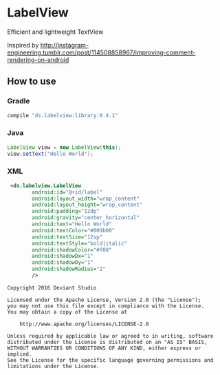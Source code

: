# LabelView
Efficient and lightweight TextView

Inspired by http://instagram-engineering.tumblr.com/post/114508858967/improving-comment-rendering-on-android


## How to use

### Gradle
```groovy
compile "ds.labelview:library:0.4.1"
```

### Java
```java
LabelView view = new LabelView(this);
view.setText("Hello World");
```

### XML
```xml
 <ds.labelview.LabelView
        android:id="@+id/label"
        android:layout_width="wrap_content"
        android:layout_height="wrap_content"
        android:padding="12dp"
        android:gravity="center_horizontal"
        android:text="Hello World"
        android:textColor="#009b00"
        android:textSize="12sp"
        android:textStyle="bold|italic"
        android:shadowColor="#f00"
        android:shadowDx="1"
        android:shadowDy="1"
        android:shadowRadius="2"
        />
```

```
Copyright 2016 Deviant Studio

Licensed under the Apache License, Version 2.0 (the "License");
you may not use this file except in compliance with the License.
You may obtain a copy of the License at

    http://www.apache.org/licenses/LICENSE-2.0

Unless required by applicable law or agreed to in writing, software
distributed under the License is distributed on an "AS IS" BASIS,
WITHOUT WARRANTIES OR CONDITIONS OF ANY KIND, either express or implied.
See the License for the specific language governing permissions and
limitations under the License.
```
